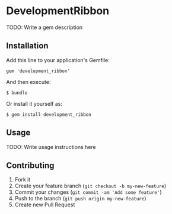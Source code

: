 # DevelopmentRibbon

TODO: Write a gem description

## Installation

Add this line to your application's Gemfile:

    gem 'development_ribbon'

And then execute:

    $ bundle

Or install it yourself as:

    $ gem install development_ribbon

## Usage

TODO: Write usage instructions here

## Contributing

1. Fork it
2. Create your feature branch (`git checkout -b my-new-feature`)
3. Commit your changes (`git commit -am 'Add some feature'`)
4. Push to the branch (`git push origin my-new-feature`)
5. Create new Pull Request
